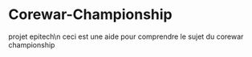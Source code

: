 # Corewar-Championship
projet epitech\n
ceci est une aide pour comprendre le sujet du corewar championship
